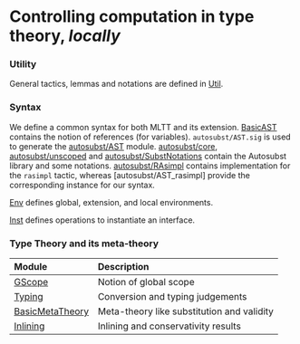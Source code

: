 Controlling computation in type theory, *locally*
=================================================

### Utility

General tactics, lemmas and notations are defined in
[Util](coqdoc/LocalComp.Util.html).

### Syntax

We define a common syntax for both MLTT and its extension.
[BasicAST] contains the notion of references (for variables).
`autosubst/AST.sig` is used to generate the [autosubst/AST] module.
[autosubst/core], [autosubst/unscoped] and [autosubst/SubstNotations] contain
the Autosubst library and some notations.
[autosubst/RAsimpl] contains implementation for the `rasimpl` tactic,
whereas [autosubst/AST_rasimpl] provide the corresponding instance for our
syntax.

[Env] defines global, extension, and local environments.

[Inst] defines operations to instantiate an interface.

[BasicAST]: coqdoc/LocalComp.BasicAST.html
[autosubst/AST]: coqdoc/LocalComp.autosubst.AST.html
[autosubst/core]: coqdoc/LocalComp.autosubst.core.html
[autosubst/unscoped]: coqdoc/LocalComp.autosubst.unscoped.html
[autosubst/RAsimpl]: coqdoc/LocalComp.autosubst.RAsimpl.html
[autosubst/SubstNotations]: coqdoc/LocalComp.autosubst.SubstNotations.html
[Env]: coqdoc/LocalComp.Env.html
[Inst]: coqdoc/LocalComp.Inst.html

### Type Theory and its meta-theory

| Module            | Description                                |
| :---------------- | :----------------------------------------- |
| [GScope]          | Notion of global scope                     |
| [Typing]          | Conversion and typing judgements           |
| [BasicMetaTheory] | Meta-theory like substitution and validity |
| [Inlining]        | Inlining and conservativity results        |

[GScope]: coqdoc/LocalComp.GScope.html
[Typing]: coqdoc/LocalComp.Typing.html
[BasicMetaTheory]: coqdoc/LocalComp.BasicMetaTheory.html
[Inlining]: coqdoc/LocalComp.Inlining.html
